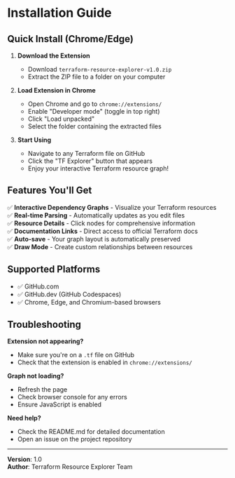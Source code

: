 # Installation Guide

## Quick Install (Chrome/Edge)

1. **Download the Extension**
   - Download `terraform-resource-explorer-v1.0.zip`
   - Extract the ZIP file to a folder on your computer

2. **Load Extension in Chrome**
   - Open Chrome and go to `chrome://extensions/`
   - Enable "Developer mode" (toggle in top right)
   - Click "Load unpacked"
   - Select the folder containing the extracted files

3. **Start Using**
   - Navigate to any Terraform file on GitHub
   - Click the "TF Explorer" button that appears
   - Enjoy your interactive Terraform resource graph!

## Features You'll Get

✅ **Interactive Dependency Graphs** - Visualize your Terraform resources  
✅ **Real-time Parsing** - Automatically updates as you edit files  
✅ **Resource Details** - Click nodes for comprehensive information  
✅ **Documentation Links** - Direct access to official Terraform docs  
✅ **Auto-save** - Your graph layout is automatically preserved  
✅ **Draw Mode** - Create custom relationships between resources  

## Supported Platforms

- ✅ GitHub.com
- ✅ GitHub.dev (GitHub Codespaces)
- ✅ Chrome, Edge, and Chromium-based browsers

## Troubleshooting

**Extension not appearing?**
- Make sure you're on a `.tf` file on GitHub
- Check that the extension is enabled in `chrome://extensions/`

**Graph not loading?**
- Refresh the page
- Check browser console for any errors
- Ensure JavaScript is enabled

**Need help?**
- Check the README.md for detailed documentation
- Open an issue on the project repository

---

**Version**: 1.0  
**Author**: Terraform Resource Explorer Team
